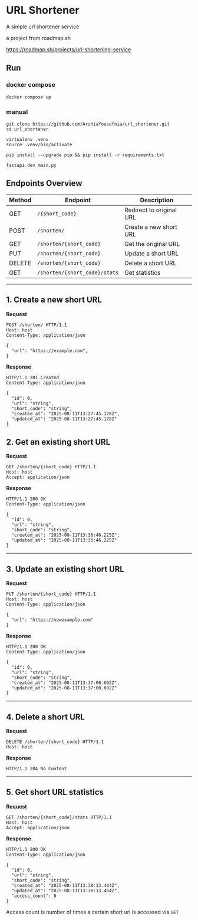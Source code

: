 # URL Shortener

A simple url shortener service

a project from roadmap.sh

https://roadmap.sh/projects/url-shortening-service
## Run

### docker compose
```shell
docker compose up
```

### manual
```shell
git clone https://github.com/ArshiaYousefnia/url_shortener.git
cd url_shortener

virtualenv .venv
source .venv/bin/activate

pip install --upgrade pip && pip install -r requirements.txt

fastapi dev main.py
```

## Endpoints Overview

| Method | Endpoint                      | Description              |
|--------|-------------------------------|--------------------------|
| GET    | `/{short_code}`               | Redirect to original URL |
| POST   | `/shorten/`                   | Create a new short URL   |
| GET    | `/shorten/{short_code}`       | Get the original URL     |
| PUT    | `/shorten/{short_code}`       | Update a short URL       |
| DELETE | `/shorten/{short_code}`       | Delete a short URL       |
| GET    | `/shorten/{short_code}/stats` | Get statistics           |

---

## 1. Create a new short URL

**Request**
```http
POST /shorten/ HTTP/1.1
Host: host
Content-Type: application/json

{
  "url": "https://example.com",
}
```

**Response**
```http
HTTP/1.1 201 Created
Content-Type: application/json

{
  "id": 0,
  "url": "string",
  "short_code": "string",
  "created_at": "2025-08-11T13:27:45.178Z",
  "updated_at": "2025-08-11T13:27:45.178Z"
}
```

## 2. Get an existing short URL

**Request**
```http
GET /shorten/{short_code} HTTP/1.1
Host: host
Accept: application/json
```

**Response**
```http
HTTP/1.1 200 OK
Content-Type: application/json

{
  "id": 0,
  "url": "string",
  "short_code": "string",
  "created_at": "2025-08-11T13:36:46.225Z",
  "updated_at": "2025-08-11T13:36:46.225Z"
}
```

---

## 3. Update an existing short URL

**Request**
```http
PUT /shorten/{short_code} HTTP/1.1
Host: host
Content-Type: application/json

{
  "url": "https://newexample.com"
}
```

**Response**
```http
HTTP/1.1 200 OK
Content-Type: application/json

{
  "id": 0,
  "url": "string",
  "short_code": "string",
  "created_at": "2025-08-11T13:37:00.602Z",
  "updated_at": "2025-08-11T13:37:00.602Z"
}
```

---

## 4. Delete a short URL

**Request**
```http
DELETE /shorten/{short_code} HTTP/1.1
Host: host
```

**Response**
```http
HTTP/1.1 204 No Content
```

---

## 5. Get short URL statistics

**Request**
```http
GET /shorten/{short_code}/stats HTTP/1.1
Host: host
Accept: application/json
```

**Response**
```http
HTTP/1.1 200 OK
Content-Type: application/json

{
  "id": 0,
  "url": "string",
  "short_code": "string",
  "created_at": "2025-08-11T13:38:13.464Z",
  "updated_at": "2025-08-11T13:38:13.464Z",
  "access_count": 0
}
```

Access count is number of times a certain short url is accessed via ```GET```